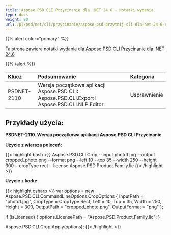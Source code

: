 ```yaml
---
title: Aspose.PSD CLI Przycinanie dla .NET 24.6 - Notatki wydania
type: docs
weight: 90
url: /pl/psd/net/cli/przycinanie/aspose-psd-przytnij-cli-dla-net-24-6-notatki-wydania/
---
```


{{% alert color="primary" %}}

Ta strona zawiera notatki wydania dla [Aspose.PSD CLI Przycinanie dla .NET 24.6](https://www.nuget.org/packages/Aspose.PSD.CLI.Crop/)

{{% /alert %}}

| **Klucz**    | **Podsumowanie**                                                                            | **Kategoria** |
|:------------|:--------------------------------------------------------------------------------------------|:-------------|
| PSDNET-2110 | Wersja początkowa aplikacji Aspose.PSD CLI: Aspose.PSD.CLI.Export i Aspose.PSD.CLI.NLP.Editor | Usprawnienie |


## **Przykłady użycia:**

**PSDNET-2110. Wersja początkowa aplikacji Aspose.PSD CLI Przycinanie**

**Użycie z wiersza poleceń:**

{{< highlight bash >}}
Aspose.PSD.CLI.Crop --input photo1.jpg --output cropped_photo.png --format png --left 10 --top 35 --width 250 --height 300 --cropType rect --license Aspose.PSD.Product.Family.lic
{{< /highlight >}}

**Użycie z kodu:**

{{< highlight csharp >}}
var options = new Aspose.PSD.CLI.CommandLineOptions.CropOptions
{
    InputPath = "photo1.jpg",
    CropType = CropType.Rect,
    Left = 10,
    Top = 35,
    Width = 250,
    Height = 300,
    OutputPath = "cropped_photo.png",
    OutputFormat = "png"
};


if (isLicensed)
{
    options.LicensePath = "Aspose.PSD.Product.Family.lic";
}

Aspose.PSD.CLI.Crop.Apply(options);
{{< /highlight >}}

